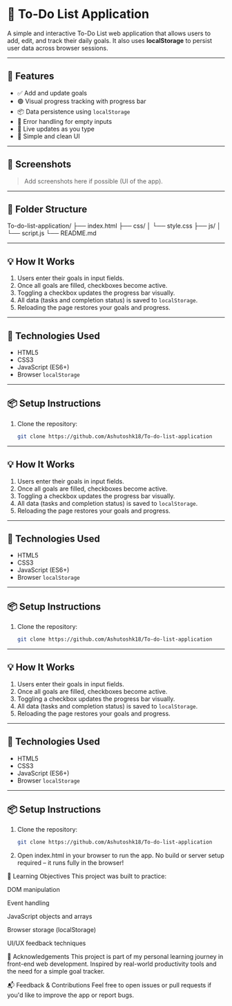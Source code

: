 # 📝 To-Do List Application

A simple and interactive To-Do List web application that allows users to add, edit, and track their daily goals. It also uses **localStorage** to persist user data across browser sessions.

---

## 🚀 Features

- ✅ Add and update goals
- 🟢 Visual progress tracking with progress bar
- 📦 Data persistence using `localStorage`
- 🚫 Error handling for empty inputs
- 🔄 Live updates as you type
- 🎯 Simple and clean UI

---

## 📸 Screenshots

> Add screenshots here if possible (UI of the app).

---

## 📁 Folder Structure

To-do-list-application/
├── index.html
├── css/
│ └── style.css
├── js/
│ └── script.js
└── README.md

---

## 💡 How It Works

1. Users enter their goals in input fields.
2. Once all goals are filled, checkboxes become active.
3. Toggling a checkbox updates the progress bar visually.
4. All data (tasks and completion status) is saved to `localStorage`.
5. Reloading the page restores your goals and progress.

---

## 📌 Technologies Used

- HTML5
- CSS3
- JavaScript (ES6+)
- Browser `localStorage`

---

## 📦 Setup Instructions

1. Clone the repository:
   ```bash
   git clone https://github.com/Ashutoshk18/To-do-list-application
   ```

---

## 💡 How It Works

1. Users enter their goals in input fields.
2. Once all goals are filled, checkboxes become active.
3. Toggling a checkbox updates the progress bar visually.
4. All data (tasks and completion status) is saved to `localStorage`.
5. Reloading the page restores your goals and progress.

---

## 📌 Technologies Used

- HTML5
- CSS3
- JavaScript (ES6+)
- Browser `localStorage`

---

## 📦 Setup Instructions

1. Clone the repository:
   ```bash
   git clone https://github.com/Ashutoshk18/To-do-list-application
   ```

---

## 💡 How It Works

1. Users enter their goals in input fields.
2. Once all goals are filled, checkboxes become active.
3. Toggling a checkbox updates the progress bar visually.
4. All data (tasks and completion status) is saved to `localStorage`.
5. Reloading the page restores your goals and progress.

---

## 📌 Technologies Used

- HTML5
- CSS3
- JavaScript (ES6+)
- Browser `localStorage`

---

## 📦 Setup Instructions

1. Clone the repository:
   ```bash
   git clone https://github.com/Ashutoshk18/To-do-list-application
   ```
2. Open index.html in your browser to run the app.
   No build or server setup required – it runs fully in the browser!

🧠 Learning Objectives
This project was built to practice:

DOM manipulation

Event handling

JavaScript objects and arrays

Browser storage (localStorage)

UI/UX feedback techniques

🙌 Acknowledgements
This project is part of my personal learning journey in front-end web development. Inspired by real-world productivity tools and the need for a simple goal tracker.

📬 Feedback & Contributions
Feel free to open issues or pull requests if you'd like to improve the app or report bugs.

